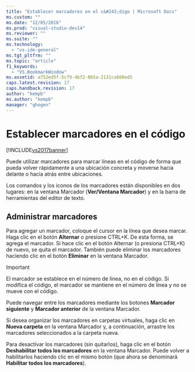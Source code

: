```yaml
---
title: "Establecer marcadores en el c&#243;digo | Microsoft Docs"
ms.custom: ""
ms.date: "12/05/2016"
ms.prod: "visual-studio-dev14"
ms.reviewer: ""
ms.suite: ""
ms.technology: 
  - "vs-ide-general"
ms.tgt_pltfrm: ""
ms.topic: "article"
f1_keywords: 
  - "VS.BookmarkWindow"
ms.assetid: a752ed5f-5cf9-4bf2-865a-2131ca600ed5
caps.latest.revision: 17
caps.handback.revision: 17
author: "kempb"
ms.author: "kempb"
manager: "ghogen"
---
```

# Establecer marcadores en el c&#243;digo
[!INCLUDE[vs2017banner](../code-quality/includes/vs2017banner.md)]

Puede utilizar marcadores para marcar líneas en el código de forma que pueda volver rápidamente a una ubicación concreta y moverse hacia delante o hacia atrás entre ubicaciones.  
  
 Los comandos y los iconos de los marcadores están disponibles en dos lugares: en la ventana Marcador \(**Ver\/Ventana Marcador**\) y en la barra de herramientas del editor de texto.  
  
## Administrar marcadores  
 Para agregar un marcador, coloque el cursor en la línea que desea marcar.  Haga clic en el botón **Alternar** o presione CTRL\+K.  De esta forma, se agrega el marcador.  Si hace clic en el botón Alternar \(o presiona CTRL\+K\) de nuevo, se quita el marcador.  También puede eliminar los marcadores haciendo clic en el botón **Eliminar** en la ventana Marcador.  
  
> [!IMPORTANT]
>  El marcador se establece en el número de línea, no en el código.  Si modifica el código, el marcador se mantiene en el número de línea y no se mueve con el código.  
  
 Puede navegar entre los marcadores mediante los botones **Marcador siguiente** y **Marcador anterior** de la ventana Marcador.  
  
 Si desea organizar los marcadores en carpetas virtuales, haga clic en **Nueva carpeta** en la ventana Marcador y, a continuación, arrastre los marcadores seleccionados a la carpeta nueva.  
  
 Para desactivar los marcadores \(sin quitarlos\), haga clic en el botón **Deshabilitar todos los marcadores** en la ventana Marcador.  Puede volver a habilitarlos haciendo clic en el mismo botón \(que ahora se denominará **Habilitar todos los marcadores**\).